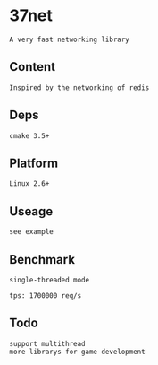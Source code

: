 # 37net
    A very fast networking library
    
## Content
    Inspired by the networking of redis

## Deps
    cmake 3.5+
   
## Platform
    Linux 2.6+
    
## Useage
    see example
   
## Benchmark 
    single-threaded mode 
   
    tps: 1700000 req/s   

## Todo
    support multithread
    more librarys for game development
